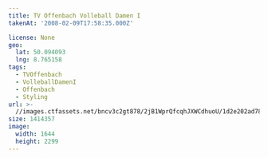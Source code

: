 ```yaml
---
title: TV Offenbach Volleball Damen I
takenAt: '2008-02-09T17:58:35.000Z'

license: None
geo:
  lat: 50.094093
  lng: 8.765158
tags:
  - TVOffenbach
  - VolleballDamenI
  - Offenbach
  - Styling
url: >-
  //images.ctfassets.net/bncv3c2gt878/2jB1WprQfcqhJXWCdhuoU/1d2e202ad781dec86e716ad585ffc3fc/tv-offenbach-volleball-damen-i_4544877449_o
size: 1414357
image:
  width: 1644
  height: 2299
---
```

